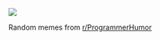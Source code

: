 ![](https://preview.redd.it/s91jany3sngf1.gif?width=640&crop=smart&format=png8&s=6c191beed20436a0029afbcc4ddb364479d032e4)

 Random memes from [r/ProgrammerHumor](https://www.reddit.com/r/ProgrammerHumor/)
